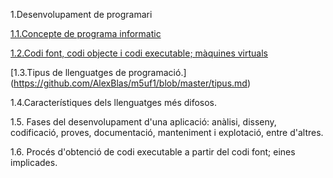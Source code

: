 1.Desenvolupament de programari

[1.1.Concepte de programa informatic](https://github.com/AlexBlas/m5uf1/blob/master/programa_informatic.md)

[1.2.Codi font, codi objecte i codi executable; màquines virtuals](https://github.com/AlexBlas/m5uf1/blob/master/codi_font.md)

[1.3.Tipus de llenguatges de programació.] (https://github.com/AlexBlas/m5uf1/blob/master/tipus.md)
 
1.4.Característiques dels llenguatges més difosos.

1.5. Fases del desenvolupament d'una aplicació: anàlisi, disseny, codificació, proves, documentació, manteniment i explotació, entre d'altres.
 
1.6. Procés d'obtenció de codi executable a partir del codi font; eines implicades.
  


  

